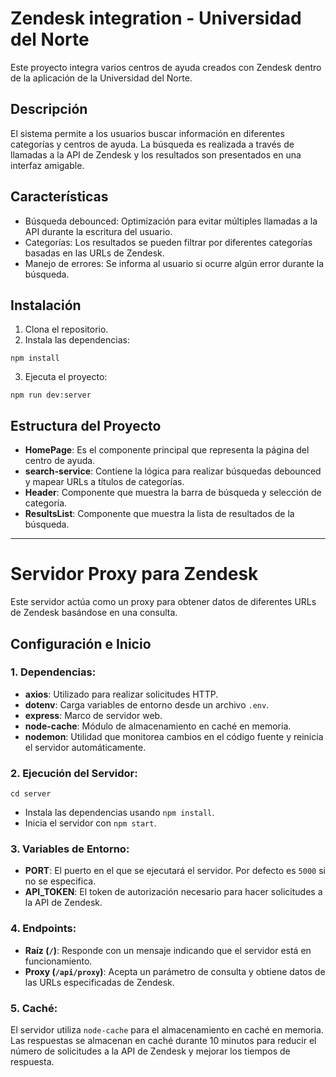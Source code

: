 # Zendesk integration - Universidad del Norte

Este proyecto integra varios centros de ayuda creados con Zendesk dentro de la aplicación de la Universidad del Norte.

## Descripción

El sistema permite a los usuarios buscar información en diferentes categorías y centros de ayuda. La búsqueda es realizada a través de llamadas a la API de Zendesk y los resultados son presentados en una interfaz amigable.

## Características

- Búsqueda debounced: Optimización para evitar múltiples llamadas a la API durante la escritura del usuario.
- Categorías: Los resultados se pueden filtrar por diferentes categorías basadas en las URLs de Zendesk.
- Manejo de errores: Se informa al usuario si ocurre algún error durante la búsqueda.

## Instalación

1. Clona el repositorio.
2. Instala las dependencias:

```
npm install
```

3. Ejecuta el proyecto:

```
npm run dev:server
```

## Estructura del Proyecto

- **HomePage**: Es el componente principal que representa la página del centro de ayuda.
- **search-service**: Contiene la lógica para realizar búsquedas debounced y mapear URLs a títulos de categorías.
- **Header**: Componente que muestra la barra de búsqueda y selección de categoría.
- **ResultsList**: Componente que muestra la lista de resultados de la búsqueda.

---

# Servidor Proxy para Zendesk

Este servidor actúa como un proxy para obtener datos de diferentes URLs de Zendesk basándose en una consulta.

## Configuración e Inicio

### 1. Dependencias:

- **axios**: Utilizado para realizar solicitudes HTTP.
- **dotenv**: Carga variables de entorno desde un archivo `.env`.
- **express**: Marco de servidor web.
- **node-cache**: Módulo de almacenamiento en caché en memoria.
- **nodemon**: Utilidad que monitorea cambios en el código fuente y reinicia el servidor automáticamente.

### 2. Ejecución del Servidor:

`cd server`

- Instala las dependencias usando `npm install`.
- Inicia el servidor con `npm start`.

### 3. Variables de Entorno:

- **PORT**: El puerto en el que se ejecutará el servidor. Por defecto es `5000` si no se especifica.
- **API_TOKEN**: El token de autorización necesario para hacer solicitudes a la API de Zendesk.

### 4. Endpoints:

- **Raíz (`/`)**: Responde con un mensaje indicando que el servidor está en funcionamiento.
- **Proxy (`/api/proxy`)**: Acepta un parámetro de consulta y obtiene datos de las URLs especificadas de Zendesk.

### 5. Caché:

El servidor utiliza `node-cache` para el almacenamiento en caché en memoria. Las respuestas se almacenan en caché durante 10 minutos para reducir el número de solicitudes a la API de Zendesk y mejorar los tiempos de respuesta.
